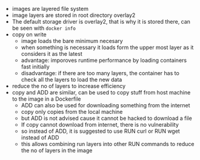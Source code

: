 
- images are layered file system
- image layers are stored in root directory overlay2
- The default storage driver is overlay2, that is why it is stored there, can be seen with `docker info`
- copy on write
  - image loads the bare minimum necesary
  - when something is necessary it loads form the upper most layer as it considers it as the latest
  - advantage: imporoves runtime performance by loading containers fast initially 
  - disadvantage: if there are too many layers, the container has to check all the layers to load the new data 
- reduce the no of layers to increase efficiency 
- copy and ADD are similar, can be used to copy stuff from host machine to the image in a Dockerfile
  - ADD can also be used for downloading something from the internet 
  - copy only copies from the local machine
  - but ADD is not advised cause it cannot be hacked to download a file 
  - If copy cannot download from internet, there is no vulnerability 
  - so instead of ADD, it is suggested to use RUN curl or RUN wget instead of ADD 
  - this allows combining run layers into other RUN commands to reduce the no of layers in the image
